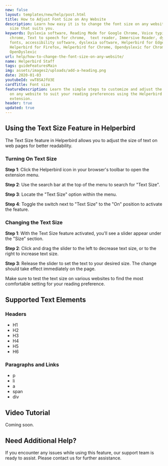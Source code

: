 ```yaml
---
new: false
layout: templates/new/help/post.html
title: How to Adjust Font Size on Any Website
description: Learn how easy it is to change the font size on any website to a
  size that suits you.
keywords: Dyslexia software, Reading Mode for Google Chrome, Voice typing for
  chrome, Text to speech for chrome,  text reader, Immersive Reader, dyslexia
  fonts, accessibility software, dyslexia software, Helperbird for Edge,
  Helperbird for Firefox, Helperbird for Chrome, Opendyslexic for Chrome,
  OpenDyslexic
url: help/how-to-change-the-font-size-on-any-website/
name: Helperbird Staff
tags: guideFeaturesMain
img: assets/images2/uploads/add-a-heading.png
date: 2020-01-03
youtubeId: vwT8SAJfU3E
cardTitle: Font size
featureDescription: Learn the simple steps to customize and adjust the font size
  on any website to suit your reading preferences using the Helperbird
  extension.
header: true
updated: true
---
```



## Using the Text Size Feature in Helperbird

The Text Size feature in Helperbird allows you to adjust the size of text on web pages for better readability.

### Turning On Text Size

**Step 1**: Click the Helperbird icon in your browser's toolbar to open the extension menu.

**Step 2**: Use the search bar at the top of the menu to search for "Text Size".

**Step 3**: Locate the "Text Size" option within the menu.

**Step 4**: Toggle the switch next to "Text Size" to the "On" position to activate the feature.

### Changing the Text Size

**Step 1**: With the Text Size feature activated, you'll see a slider appear under the "Size" section.

**Step 2**: Click and drag the slider to the left to decrease text size, or to the right to increase text size.

**Step 3**: Release the slider to set the text to your desired size. The change should take effect immediately on the page.

Make sure to test the text size on various websites to find the most comfortable setting for your reading preference.


## Supported Text Elements

### Headers

- H1
- H2
- H3
- H4
- H5
- H6

### Paragraphs and Links

- p
- li
- a
- span
- div

## Video Tutorial

Coming soon.

## Need Additional Help?

If you encounter any issues while using this feature, our support team is ready to assist. Please contact us for further assistance.
